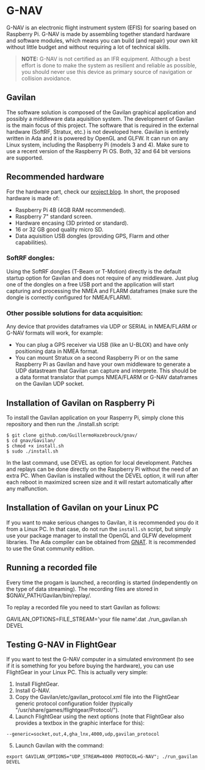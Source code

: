 # G-NAV
G-NAV is an electronic flight instrument system (EFIS) for soaring based on Raspberry Pi. G-NAV is made by assembling together standard hardware and software modules, which means you can build (and repair) your own kit without little budget and without requiring a lot of technical skills.

> **NOTE:** G-NAV is not certified as an IFR equipment. Although a best effort is done to make the system as resilient and reliable as possible, you should never use this device as primary source of navigation or collision avoidance.

## Gavilan
The software solution is composed of the Gavilan graphical application and possibly a middleware data aquisition system.
The development of Gavilan is the main focus of this project. The software that is required in the external hardware (SoftRF, Stratux, etc.) is not developed here.
Gavilan is entirely written in Ada and it is powered by OpenGL and GLFW. It can run on any Linux system, including the Raspberry Pi (models 3 and 4).
Make sure to use a recent version of the Raspberry Pi OS. Both, 32 and 64 bit versions are supported.

## Recommended hardware
For the hardware part, check our [project blog](https://sites.google.com/view/thegavilanproject/main).
In short, the proposed hardware is made of:
- Raspberry Pi 4B (4GB RAM recommended).
- Raspberry 7" standard screen.
- Hardware encasing (3D printed or standard).
- 16 or 32 GB good quality micro SD.
- Data aquisition USB dongles (providing GPS, Flarm and other capabilities).

### SoftRF dongles:
Using the SoftRF dongles (T-Beam or T-Motion) directly is the default startup option for Gavilan and does not require of any middleware. Just plug one of the dongles on a free USB port and the application will start capturing and processing the NMEA and FLARM dataframes (make sure the dongle is correctly configured for NMEA/FLARM).

### Other possible solutions for data acquisition:
Any device that provides dataframes via UDP or SERIAL in NMEA/FLARM or G-NAV formats will work, for example:
- You can plug a GPS receiver via USB (like an U-BLOX) and have only positioning data in NMEA format.
- You can mount Stratux on a second Raspberry Pi or on the same Raspberry Pi as Gavilan and have your own middleware to generate a UDP datastream that Gavilan can capture and interprete. This should be a data format translator that pumps NMEA/FLARM or G-NAV dataframes on the Gavilan UDP socket.

## Installation of Gavilan on Raspberry Pi
To install the Gavilan application on your Rasperry Pi, simply clone this repository and then run the ./install.sh script:
```
$ git clone github.com/GuillermoHazebrouck/gnav/
$ cd gnav/Gavilan/
$ chmod +x install.sh
$ sudo ./install.sh
```
In the last command, use DEVEL as option for local development. Patches and replays can be done directly on the Raspberry Pi without the need of an extra PC.
When Gavilan is installed without the DEVEL option, it will run after each reboot in maximized screen size and it will restart automatically after any malfunction.

## Installation of Gavilan on your Linux PC
If you want to make serious changes to Gavilan, it is recommended you do it from a Linux PC. In that case, do not run the `install.sh` script, but simply use your package manager to install the OpenGL and GLFW development libraries. The Ada compiler can be obtained from [GNAT](https://www.adacore.com/download). It is recommended to use the Gnat community edition.

## Running a recorded file
Every time the progam is launched, a recording is started (independently on the type of data streaming). The recording files are stored in $GNAV_PATH/Gavilan/bin/replay/.

To replay a recorded file you need to start Gavilan as follows:

GAVILAN_OPTIONS=FILE_STREAM='your file name'.dat ./run_gavilan.sh DEVEL

## Testing G-NAV in FlightGear

If you want to test the G-NAV computer in a simulated environment (to see if it is something for you before buying the hardware), you can use FlightGear in your Linux PC. This is actually very simple:

1. Install FlightGear.
2. Install G-NAV.
3. Copy the Gavilan/etc/gavilan_protocol.xml file into the FlightGear generic protocol configuration folder (typically "/usr/share/games/flightgear/Protocol/").
4. Launch FlightGear using the next options (note that FlightGear also provides a textbox in the graphic interface for this):
```
--generic=socket,out,4,gha_lnx,4000,udp,gavilan_protocol
```
5. Launch Gavilan with the command:
```
export GAVILAN_OPTIONS="UDP_STREAM=4000 PROTOCOL=G-NAV"; ./run_gavilan DEVEL
```

